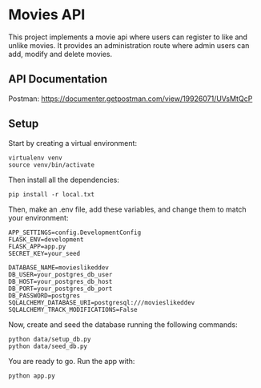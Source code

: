 # Movies API

This project implements a movie api where users can register to like and unlike movies. It provides an administration route where admin users can add, modify and delete movies.

## API Documentation
Postman: https://documenter.getpostman.com/view/19926071/UVsMtQcP

## Setup

Start by creating a virtual environment:

```
virtualenv venv
source venv/bin/activate
```

Then install all the dependencies:

```
pip install -r local.txt
```

Then, make an .env file, add these variables, and change them to match your environment:

```
APP_SETTINGS=config.DevelopmentConfig
FLASK_ENV=development
FLASK_APP=app.py
SECRET_KEY=your_seed

DATABASE_NAME=movieslikeddev
DB_USER=your_postgres_db_user
DB_HOST=your_postgres_db_host
DB_PORT=your_postgres_db_port
DB_PASSWORD=postgres
SQLALCHEMY_DATABASE_URI=postgresql:///movieslikeddev
SQLALCHEMY_TRACK_MODIFICATIONS=False
```

Now, create and seed the database running the following commands:

```
python data/setup_db.py
python data/seed_db.py
```

You are ready to go. Run the app with:

```
python app.py
```